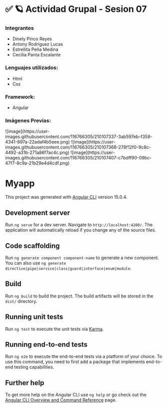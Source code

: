 <h1>✅ 🪐 Actividad Grupal - Sesion 07</h1>
<h3>Integrantes</h3>
<ul>
<li>Dinely Pinco Reyes</li>
<li>Antony Rodriguez Lucas</li>
<li> Estrellita Peña Medina</li>
<li> Cecilia Panta Escalante</li>
</ul>

<h3>Lenguajes utilizados:</h3>
<ul>
<li>Html</li>
<li>Css</li>
</ul>

<h3>Framework:</h3>
<ul>
<li>Angular</li>
</ul>

<h3>Imágenes Previas:</h3>
![image](https://user-images.githubusercontent.com/116766305/210107337-3ab597eb-f358-4341-897a-22adaf4b5eee.png)
![image](https://user-images.githubusercontent.com/116766305/210107368-278f12f0-9c8c-4492-a31b-271a86f7ac4c.png)
![image](https://user-images.githubusercontent.com/116766305/210107407-c7bdff90-09bc-47f7-8c9a-21b29e4d4cdf.png)
















# Myapp

This project was generated with [Angular CLI](https://github.com/angular/angular-cli) version 15.0.4.

## Development server

Run `ng serve` for a dev server. Navigate to `http://localhost:4200/`. The application will automatically reload if you change any of the source files.

## Code scaffolding

Run `ng generate component component-name` to generate a new component. You can also use `ng generate directive|pipe|service|class|guard|interface|enum|module`.

## Build

Run `ng build` to build the project. The build artifacts will be stored in the `dist/` directory.

## Running unit tests

Run `ng test` to execute the unit tests via [Karma](https://karma-runner.github.io).

## Running end-to-end tests

Run `ng e2e` to execute the end-to-end tests via a platform of your choice. To use this command, you need to first add a package that implements end-to-end testing capabilities.

## Further help

To get more help on the Angular CLI use `ng help` or go check out the [Angular CLI Overview and Command Reference](https://angular.io/cli) page.
